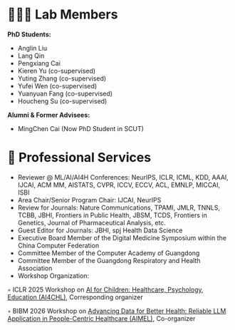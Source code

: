 # 👩🏻‍🎓 Lab Members
**PhD Students:**
- Anglin Liu
- Lang Qin
- Pengxiang Cai
- Kieren Yu (co-supervised)
- Yuting Zhang (co-supervised)
- Yufei Wen (co-supervised)
- Yuanyuan Fang (co-supervised)
- Houcheng Su (co-supervised)

**Alumni & Former Advisees:**
- MingChen Cai (Now PhD Student in SCUT)
  
# 🔎 Professional Services
- Reviewer @ ML/AI/AI4H Conferences: NeurIPS, ICLR, ICML, KDD, AAAI, IJCAI, ACM MM, AISTATS, CVPR, ICCV, ECCV, ACL, EMNLP, MICCAI, ISBI
- Area Chair/Senior Program Chair: IJCAI, NeurIPS
- Review for Journals: Nature Communications, TPAMI, JMLR, TNNLS, TCBB, JBHI, Frontiers in Public Health, JBSM, TCDS, Frontiers in Genetics, Journal of Pharmaceutical Analysis, etc.
- Guest Editor for Journals: JBHI, spj Health Data Science
- Executive Board Member of the Digital Medicine Symposium within the China Computer Federation
- Committee Member of the Computer Academy of Guangdong
- Committee Member of the Guangdong Respiratory and Health Association
- Workshop Organization:
  
◦ ICLR 2025 Workshop on [AI for Children: Healthcare, Psychology, Education (AI4CHL)](https://pediamedai.com/ai4chl/), Corresponding organizer

◦ BIBM 2026 Workshop on [Advancing Data for Better Health: Reliable LLM Application in People-Centric Healthcare (AIMEL)](https://www.aimel.ai/bibm2025workshop/), Co-organizer
